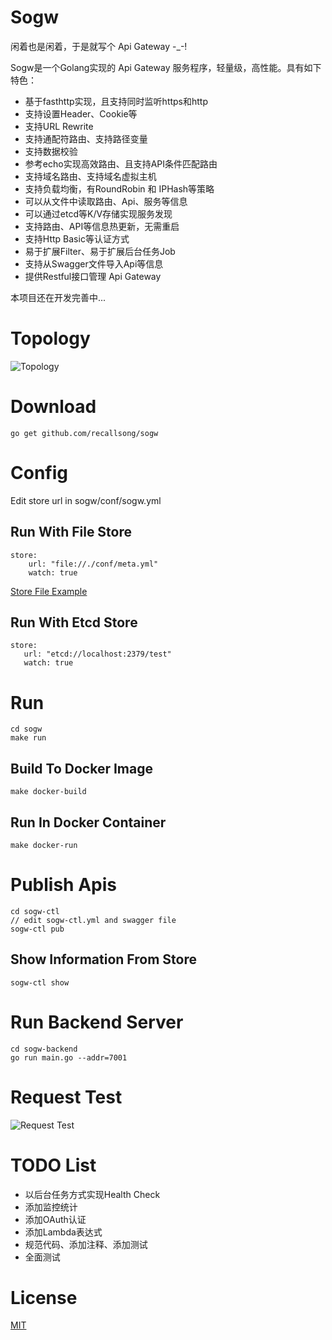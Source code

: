# Sogw
闲着也是闲着，于是就写个 Api Gateway  -_-!

Sogw是一个Golang实现的 Api Gateway 服务程序，轻量级，高性能。具有如下特色：

* 基于fasthttp实现，且支持同时监听https和http
* 支持设置Header、Cookie等
* 支持URL Rewrite
* 支持通配符路由、支持路径变量
* 支持数据校验
* 参考echo实现高效路由、且支持API条件匹配路由
* 支持域名路由、支持域名虚拟主机
* 支持负载均衡，有RoundRobin 和 IPHash等策略
* 可以从文件中读取路由、Api、服务等信息
* 可以通过etcd等K/V存储实现服务发现
* 支持路由、API等信息热更新，无需重启
* 支持Http Basic等认证方式
* 易于扩展Filter、易于扩展后台任务Job
* 支持从Swagger文件导入Api等信息
* 提供Restful接口管理 Api Gateway

本项目还在开发完善中...

# Topology

![Topology](https://github.com/recallsong/sogw/raw/master/docs/img/topology.png)

# Download

    go get github.com/recallsong/sogw

# Config
Edit store url in sogw/conf/sogw.yml
## Run With File Store

    store:
        url: "file://./conf/meta.yml"
        watch: true

[Store File Example](https://xxx)

## Run With Etcd Store

    store:
       url: "etcd://localhost:2379/test"
       watch: true
     
# Run

    cd sogw
    make run

## Build To Docker Image
    
    make docker-build

## Run In Docker Container

    make docker-run

# Publish Apis

    cd sogw-ctl
    // edit sogw-ctl.yml and swagger file
    sogw-ctl pub
   
## Show Information From Store
  
    sogw-ctl show

# Run Backend Server
  
    cd sogw-backend
    go run main.go --addr=7001

# Request Test 

![Request Test](https://github.com/recallsong/sogw/raw/master/docs/img/example.png)

# TODO List
* 以后台任务方式实现Health Check
* 添加监控统计
* 添加OAuth认证
* 添加Lambda表达式
* 规范代码、添加注释、添加测试
* 全面测试

# License
[MIT](https://github.com/recallsong/sogw/blob/master/LICENSE)

